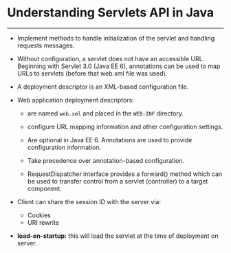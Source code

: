 # Understanding Servlets API in Java

---

- Implement methods to handle initialization of the servlet and handling requests messages.

- Without configuration, a servlet does not have an accessible URL. Beginning with Servlet 3.0 (Java EE 6), annotations can be used to map URLs to servlets (before that web.xml file was used).

- A deployment descriptor is an XML-based configuration file.

- Web application deployment descriptors:

  - are named `web.xml` and placed in the `WEB-INF` directory.
  - configure URL mapping information and other configuration settings.
  - Are optional in Java EE 6. Annotations are used to provide configuration information.
  - Take precedence over annotation-based configuration.

  - RequestDispatcher interface provides a forward() method which can be used to transfer control from a servlet (controller) to a target component.

- Client can share the session ID with the server via:

  - Cookies
  - URI rewrite

- **load-on-startup:** this will load the servlet at the time of deployment on server.
